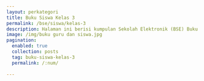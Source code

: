 ```yaml
---
layout: perkategori
title: Buku Siswa Kelas 3
permalink: /bse/siswa/kelas-3
description: Halaman ini berisi kumpulan Sekolah Elektronik (BSE) Buku Siswa Satuan Pendidikan SD Kelas 3.
image: /img/buku guru dan siswa.jpg
pagination: 
  enabled: true
  collection: posts
  tag: buku-siswa-kelas-3
  permalink: /:num/
  
---
```


